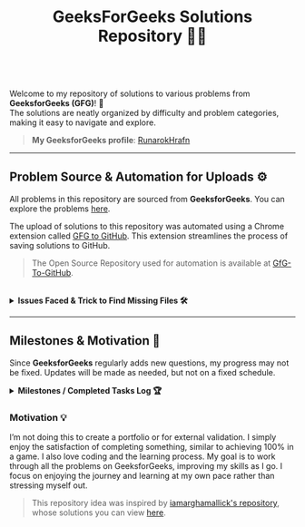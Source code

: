 <!-- <img src="https://raw.githubusercontent.com/Runarok/GeeksForGeeks-solutions/main/Assets/GFG_NO_Background.png" alt="Runarok Logo" width="60" style="vertical-align: middle; padding-right: 10px;"> -->

<header style="text-align: center; padding: 20px;">
    <h1 style="display: inline; vertical-align: middle;">GeeksForGeeks Solutions Repository 🧑‍💻</h1>
</header>

Welcome to my repository of solutions to various problems from **GeeksforGeeks (GFG)**! 🎉  
The solutions are neatly organized by difficulty and problem categories, making it easy to navigate and explore. 

> **My GeeksforGeeks profile**: [RunarokHrafn](https://www.geeksforgeeks.org/user/runarokhrafn/) 

---

## Problem Source & Automation for Uploads ⚙️

All problems in this repository are sourced from **GeeksforGeeks**. You can explore the problems [here](https://www.geeksforgeeks.org/explore?page=1&sortBy=difficulty).

The upload of solutions to this repository was automated using a Chrome extension called [GFG to GitHub](https://chromewebstore.google.com/detail/gfg-to-github/gojabhkegjnlnklkkpkglaembhlknkgk). This extension streamlines the process of saving solutions to GitHub.

> The Open Source Repository used for automation is available at [GfG-To-GitHub](https://github.com/AtharvaNanavate/GfG-To-GitHub).

<br>

<details>
    <summary><strong>Issues Faced & Trick to Find Missing Files 🛠️</strong></summary><br>

During the automation process, I encountered an issue where the browser tab was closed too soon after solving a problem. As a result, only the `README.md` file was created for some problems, but the corresponding code files were missing. 

### How I Identified Missing Files:
1. **Go to the repository directory**: Navigate to [GeeksForGeeks-solutions](https://github.com/Runarok/GeeksForGeeks-solutions).
2. **Modify the URL**: Change `hub` to `ingest` in the URL: [gitingest.com/Runarok/GeeksForGeeks-solutions](https://gitingest.com/Runarok/GeeksForGeeks-solutions).
3. **Manually check directory structure**: Identify missing code files by excluding markdown files (`*md`).
4. **Alternatively, ask ChatGPT**: Paste the directory structure here, and I can help identify missing code files.

### Steps to Recover Missing Code:
1. **Search browser history** (CTRL + H): Look for the problem folder name (e.g., "Array Search").
2. If history was cleared, visit [GeeksforGeeks Explore](https://www.geeksforgeeks.org/explore?page=1&sortBy=difficulty) to search for the respective problem.
3. **Copy the code**: Go to the problem's page, copy the code, and manually upload it to the appropriate file in the respective folder.

> ### Example Directory Structure:
<pre>
└── Runarok-GeeksForGeeks-solutions/
    └── Difficulty: Basic/
        ├── Array Search/
        │   └── README.md
        └── Array Subset/
            ├── README.md
            └── array-subset.py
</pre>

In this example:
- If the `array-search.py` file is missing, go to the GeeksforGeeks page for "Array Search", copy the code, and manually upload it to the `array-search.py` file in the `Array Search/` directory.

</details>

---

## Milestones & Motivation 🚀

Since **GeeksforGeeks** regularly adds new questions, my progress may not be fixed. Updates will be made as needed, but not on a fixed schedule.

<details>
    <summary><strong>Milestones / Completed Tasks Log 🏆</strong></summary><br>

<table align=center>
  <thead>
    <tr>
      <th>Date</th>
      <th>Day</th>
      <th>Topic / Category / Difficulty</th>
    </tr>
  </thead>
  <tbody>      
    <tr>
      <td>24 JAN 2025</td>
      <td>Friday</td>
      <td><a href="https://www.geeksforgeeks.org/explore?page=1&company=Google&sortBy=accuracy">Google</a> tagged problems.</td>
    </tr>
    <tr>
      <td colspan="3" style="text-align:center; font-weight: bold;">
        <em>Completed remaining problems from tags and sheets that were partially solved so far.</em>
      </td>
    </tr>
    <tr>
      <td>30 JAN 2025</td>
      <td>Thursday</td>
      <td><a href="https://www.geeksforgeeks.org/explore?page=1&difficulty=Hard&sortBy=accuracy">Hard Difficulty</a> tagged problems.</td>
    </tr>
    <tr>
      <td>31 JAN 2025</td>
      <td>Friday</td>
      <td><a href="https://www.geeksforgeeks.org/explore?page=1&category=Linked%20List&sortBy=accuracy">Linked List</a> tagged problems.</td>
    </tr>
    <tr>
      <td>01 FEB 2025</td>
      <td>Saturday</td>
      <td><a href="https://www.geeksforgeeks.org/explore?page=1&sprint=a663236c31453b969852f9ea22507634&sortBy=accuracy&sprint_name=SDE%20Sheet">SDE Sheet</a> and <a href="https://www.geeksforgeeks.org/explore?page=1&sprint=ca8ae412173dbd8346c26a0295d098fd&sortBy=accuracy&sprint_name=Beginner%27s%20DSA%20Sheet">Beginner's DSA Sheet</a>.</td>
    </tr>
    <tr>
      <td>02 FEB 2025</td>
      <td>Sunday</td>
      <td><a href="https://www.geeksforgeeks.org/explore?page=1&company=Adobe&sortBy=accuracy">Adobe</a> tagged problems.</td>
    </tr>
    <tr>
      <td>03 FEB 2025</td>
      <td>Monday</td>
      <td><a href="https://www.geeksforgeeks.org/explore?page=1&company=Flipkart&sortBy=accuracy">Flipkart</a> tagged problems.</td>
    </tr>
    <tr>
      <td>04 FEB 2025</td>
      <td>Tuesday</td>
      <td><a href="https://www.geeksforgeeks.org/explore?page=1&company=Samsung&sortBy=accuracy">Samsung</a> and <a href="https://www.geeksforgeeks.org/explore?page=1&category=Tree&sortBy=accuracy">Tree</a> tagged problems.</td>
    </tr>
    <tr>
      <td>05 FEB 2025</td>
      <td>Wednesday</td>
      <td><a href="https://www.geeksforgeeks.org/explore?page=1&category=Graph&sortBy=accuracy">Graph</a> and <a href="https://www.geeksforgeeks.org/explore?page=1&category=two-pointer-algorithm&sortBy=accuracy">Two-pointer Algorithm</a> tagged problems.</td>
    </tr>
    <tr>
      <td>06 FEB 2025</td>
      <td>Thursday</td>
      <td><a href="https://www.geeksforgeeks.org/explore?page=1&category=Stack&sortBy=accuracy">Stack</a> and <a href="https://www.geeksforgeeks.org/explore?page=1&category=Binary%20Search&sortBy=accuracy">Binary Search</a> tagged problems.</td>
    </tr>
    <tr>
      <td>07 FEB 2025</td>
      <td>Friday</td>
      <td><a href="https://www.geeksforgeeks.org/explore?page=1&category=Matrix&sortBy=accuracy">Matrix</a> tagged problems.</td>
    </tr>
    <tr>
      <td>08 FEB 2025</td>
      <td>Saturday</td>
      <td><a href="https://www.geeksforgeeks.org/explore?page=1&sprint=94ade6723438d94ecf0c00c3937dad55&sortBy=accuracy&sprint_name=Love%20Babbar%20Sheet">Love Babbar Sheet</a>.</td>
    </tr>
    <tr>
      <td>09 FEB 2025</td>
      <td>Sunday</td>
      <td><a href="https://www.geeksforgeeks.org/explore?page=1&company=Accolite&sortBy=accuracy">Accolite</a> tagged problems.</td>
    </tr>
    <tr>
      <td colspan="3" style="text-align:center; font-weight: bold;">
        <em>Free time ended here, so I began solving problems from here onwards.</em>
      </td>
    </tr>
    <tr>
      <td>22 FEB 2025</td>
      <td>Saturday</td>
      <td><a href="https://www.geeksforgeeks.org/explore?page=1&difficulty=Basic&sortBy=accuracy">Basic Difficulty</a> tagged problems.</td>
    </tr> 
      <!--
  <td>22 FEB 2024</td>
  <td>Thursday</td>
  <td><a href="https://www.geeksforgeeks.org/explore?page=1&company=Microsoft&sortBy=accuracy">Microsoft company tagged problems.</a></td>
    </tr>
    <tr>
  <td>22 FEB 2024</td>
  <td>Thursday</td>
  <td><a href="https://www.geeksforgeeks.org/explore?page=1&company=Amazon&sortBy=accuracy">Amazon company tagged problems.</a></td>
    </tr>
    <tr>
  <td>22 FEB 2024</td>
  <td>Thursday</td>
  <td><a href="https://www.geeksforgeeks.org/explore?page=1&category=Strings&sortBy=accuracy">Strings category tagged problems.</a></td>
    </tr>
    <tr>
  <td>22 FEB 2024</td>
  <td>Thursday</td>
  <td><a href="https://www.geeksforgeeks.org/explore?page=1&category=Arrays&sortBy=accuracy">Arrays category tagged problems.</a></td>
    </tr> -->
  </tbody>
</table>

</details>

### Motivation 💡  
I’m not doing this to create a portfolio or for external validation. I simply enjoy the satisfaction of completing something, similar to achieving 100% in a game. I also love coding and the learning process. My goal is to work through all the problems on GeeksforGeeks, improving my skills as I go. I focus on enjoying the journey and learning at my own pace rather than stressing myself out.

> This repository idea was inspired by [iamarghamallick's repository](https://github.com/iamarghamallick), whose solutions you can view [here](https://github.com/iamarghamallick/GeeksforGeeks-Solutions/tree/main).
